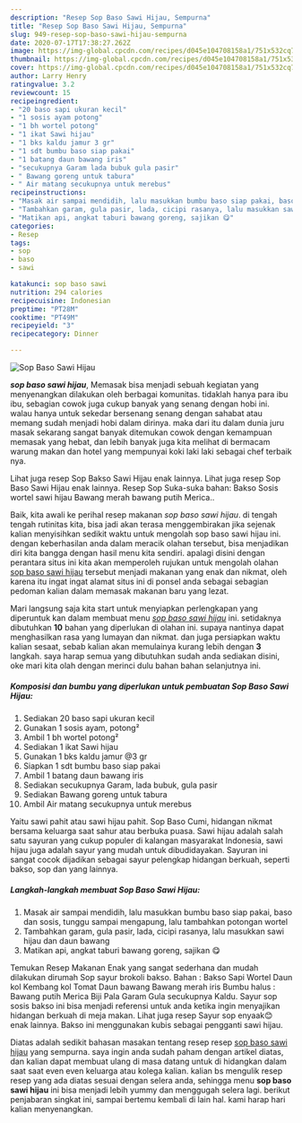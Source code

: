 ```yaml
---
description: "Resep Sop Baso Sawi Hijau, Sempurna"
title: "Resep Sop Baso Sawi Hijau, Sempurna"
slug: 949-resep-sop-baso-sawi-hijau-sempurna
date: 2020-07-17T17:38:27.262Z
image: https://img-global.cpcdn.com/recipes/d045e104708158a1/751x532cq70/sop-baso-sawi-hijau-foto-resep-utama.jpg
thumbnail: https://img-global.cpcdn.com/recipes/d045e104708158a1/751x532cq70/sop-baso-sawi-hijau-foto-resep-utama.jpg
cover: https://img-global.cpcdn.com/recipes/d045e104708158a1/751x532cq70/sop-baso-sawi-hijau-foto-resep-utama.jpg
author: Larry Henry
ratingvalue: 3.2
reviewcount: 15
recipeingredient:
- "20 baso sapi ukuran kecil"
- "1 sosis ayam potong"
- "1 bh wortel potong"
- "1 ikat Sawi hijau"
- "1 bks kaldu jamur 3 gr"
- "1 sdt bumbu baso siap pakai"
- "1 batang daun bawang iris"
- "secukupnya Garam lada bubuk gula pasir"
- " Bawang goreng untuk tabura"
- " Air matang secukupnya untuk merebus"
recipeinstructions:
- "Masak air sampai mendidih, lalu masukkan bumbu baso siap pakai, baso dan sosis, tunggu sampai mengapung, lalu tambahkan potongan wortel"
- "Tambahkan garam, gula pasir, lada, cicipi rasanya, lalu masukkan sawi hijau dan daun bawang"
- "Matikan api, angkat taburi bawang goreng, sajikan 😋"
categories:
- Resep
tags:
- sop
- baso
- sawi

katakunci: sop baso sawi 
nutrition: 294 calories
recipecuisine: Indonesian
preptime: "PT28M"
cooktime: "PT49M"
recipeyield: "3"
recipecategory: Dinner

---
```



![Sop Baso Sawi Hijau](https://img-global.cpcdn.com/recipes/d045e104708158a1/751x532cq70/sop-baso-sawi-hijau-foto-resep-utama.jpg)

<b><i>sop baso sawi hijau</i></b>, Memasak bisa menjadi sebuah kegiatan yang menyenangkan dilakukan oleh berbagai komunitas. tidaklah hanya para ibu ibu, sebagian cowok juga cukup banyak yang senang dengan hobi ini. walau hanya untuk sekedar bersenang senang dengan sahabat atau memang sudah menjadi hobi dalam dirinya. maka dari itu dalam dunia juru masak sekarang sangat banyak ditemukan cowok dengan kemampuan memasak yang hebat, dan lebih banyak juga kita melihat di bermacam warung makan dan hotel yang mempunyai koki laki laki sebagai chef terbaik nya.

Lihat juga resep Sop Bakso Sawi Hijau enak lainnya. Lihat juga resep Sop Baso Sawi Hijau enak lainnya. Resep Sop Suka-suka bahan: Bakso Sosis wortel sawi hijau Bawang merah bawang putih Merica..

Baik, kita awali ke perihal resep makanan <i>sop baso sawi hijau</i>. di tengah tengah rutinitas kita, bisa jadi akan terasa menggembirakan jika sejenak kalian menyisihkan sedikit waktu untuk mengolah sop baso sawi hijau ini. dengan keberhasilan anda dalam meracik olahan tersebut, bisa menjadikan diri kita bangga dengan hasil menu kita sendiri. apalagi disini dengan perantara situs ini kita akan memperoleh rujukan untuk mengolah olahan <u>sop baso sawi hijau</u> tersebut menjadi makanan yang enak dan nikmat, oleh karena itu ingat ingat alamat situs ini di ponsel anda sebagai sebagian pedoman kalian dalam memasak makanan baru yang lezat.


Mari langsung saja kita start untuk menyiapkan perlengkapan yang diperuntuk kan dalam membuat menu <u><i>sop baso sawi hijau</i></u> ini. setidaknya dibutuhkan <b>10</b> bahan yang diperlukan di olahan ini. supaya nantinya dapat menghasilkan rasa yang lumayan dan nikmat. dan juga persiapkan waktu kalian sesaat, sebab kalian akan memulainya kurang lebih dengan <b>3</b> langkah. saya harap semua yang dibutuhkan sudah anda sediakan disini, oke mari kita olah dengan merinci dulu bahan bahan selanjutnya ini.

<!--inarticleads1-->

##### Komposisi dan bumbu yang diperlukan untuk pembuatan Sop Baso Sawi Hijau:

1. Sediakan 20 baso sapi ukuran kecil
1. Gunakan 1 sosis ayam, potong²
1. Ambil 1 bh wortel potong²
1. Sediakan 1 ikat Sawi hijau
1. Gunakan 1 bks kaldu jamur @3 gr
1. Siapkan 1 sdt bumbu baso siap pakai
1. Ambil 1 batang daun bawang iris
1. Sediakan secukupnya Garam, lada bubuk, gula pasir
1. Sediakan  Bawang goreng untuk tabura
1. Ambil  Air matang secukupnya untuk merebus


Yaitu sawi pahit atau sawi hijau pahit. Sop Baso Cumi, hidangan nikmat bersama keluarga saat sahur atau berbuka puasa. Sawi hijau adalah salah satu sayuran yang cukup populer di kalangan masyarakat Indonesia, sawi hijau juga adalah sayur yang mudah untuk dibudidayakan. Sayuran ini sangat cocok dijadikan sebagai sayur pelengkap hidangan berkuah, seperti bakso, sop dan yang lainnya. 

<!--inarticleads2-->

##### Langkah-langkah membuat Sop Baso Sawi Hijau:

1. Masak air sampai mendidih, lalu masukkan bumbu baso siap pakai, baso dan sosis, tunggu sampai mengapung, lalu tambahkan potongan wortel
1. Tambahkan garam, gula pasir, lada, cicipi rasanya, lalu masukkan sawi hijau dan daun bawang
1. Matikan api, angkat taburi bawang goreng, sajikan 😋


Temukan Resep Makanan Enak yang sangat sederhana dan mudah dilakukan dirumah Sop sayur brokoli bakso. Bahan : Bakso Sapi Wortel Daun kol Kembang kol Tomat Daun bawang Bawang merah iris Bumbu halus : Bawang putih Merica Biji Pala Garam Gula secukupnya Kaldu. Sayur sop sosis bakso ini bisa menjadi referensi untuk anda ketika ingin menyajikan hidangan berkuah di meja makan. Lihat juga resep Sayur sop enyaak😊 enak lainnya. Bakso ini menggunakan kubis sebagai pengganti sawi hijau. 

Diatas adalah sedikit bahasan masakan tentang resep resep <u>sop baso sawi hijau</u> yang sempurna. saya ingin anda sudah paham dengan artikel diatas, dan kalian dapat membuat ulang di masa datang untuk di hidangkan dalam saat saat even even keluarga atau kolega kalian. kalian bs mengulik resep resep yang ada diatas sesuai dengan selera anda, sehingga menu <b>sop baso sawi hijau</b> ini bisa menjadi lebih yummy dan menggugah selera lagi. berikut penjabaran singkat ini, sampai bertemu kembali di lain hal. kami harap hari kalian menyenangkan.

